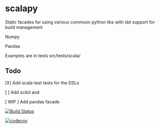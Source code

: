 # scalapy
Static facades for using various commoon python libs with sbt support for build management

Numpy

Pandas

Examples are in tests src/tests/scala/
## Todo

[X] Add scala-test tests for the DSLs

[ ] Add scikit and

[ WIP ] Add pandas facade

[![Build Status](https://travis-ci.org/ganesh47/scala-python-bindings.svg?branch=master)](https://travis-ci.org/ganesh47/scala-python-bindings)

[![codecov](https://codecov.io/gh/ganesh47/scala-python-bindings/branch/master/graph/badge.svg)](https://codecov.io/gh/ganesh47/scala-python-bindings)
